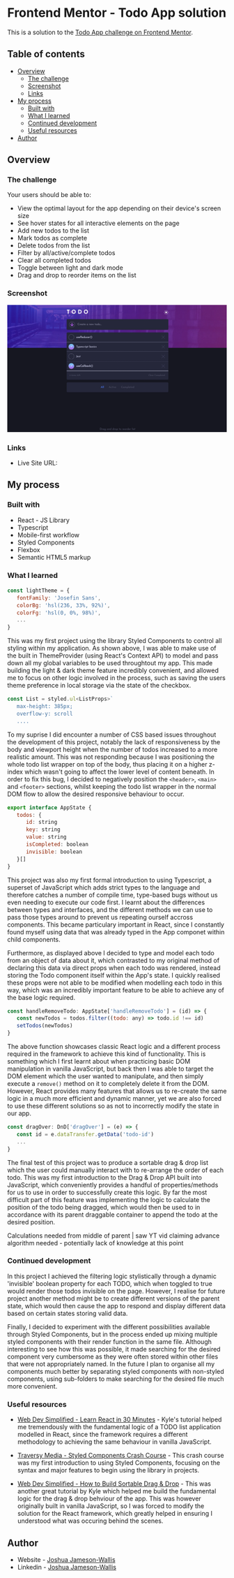 # Frontend Mentor - Todo App solution

This is a solution to the [Todo App challenge on Frontend Mentor](https://www.frontendmentor.io/challenges/todo-app-Su1_KokOW).

## Table of contents

-  [Overview](#overview)
   -  [The challenge](#the-challenge)
   -  [Screenshot](#screenshot)
   -  [Links](#links)
-  [My process](#my-process)
   -  [Built with](#built-with)
   -  [What I learned](#what-i-learned)
   -  [Continued development](#continued-development)
   -  [Useful resources](#useful-resources)
-  [Author](#author)

## Overview

### The challenge

Your users should be able to:

-  View the optimal layout for the app depending on their device's screen size
-  See hover states for all interactive elements on the page
-  Add new todos to the list
-  Mark todos as complete
-  Delete todos from the list
-  Filter by all/active/complete todos
-  Clear all completed todos
-  Toggle between light and dark mode
-  Drag and drop to reorder items on the list

### Screenshot

![](./screenshot.png)

### Links

-  Live Site URL:

## My process

### Built with

-  React - JS Library
-  Typescript
-  Mobile-first workflow
-  Styled Components
-  Flexbox
-  Semantic HTML5 markup

### What I learned

```jsx
const lightTheme = {
   fontFamily: 'Josefin Sans',
   colorBg: 'hsl(236, 33%, 92%)',
   colorFg: 'hsl(0, 0%, 98%)',
   ...
}
```

This was my first project using the library Styled Components to control all styling within my application. As shown above, I was able to make use of the built in ThemeProvider (using React's Context API) to model and pass down all my global variables to be used throughtout my app. This made building the light & dark theme feature incredibly convenient, and allowed me to focus on other logic involved in the process, such as saving the users theme preference in local storage via the state of the checkbox.

```jsx
const List = styled.ul<ListProps>`
   max-height: 385px;
   overflow-y: scroll
   ....
```

To my suprise I did encounter a number of CSS based issues throughout the development of this project, notably the lack of responsiveness by the body and viewport height when the number of todos increased to a more realistic amount. This was not responding because I was positioning the whole todo list wrapper on top of the body, thus placing it on a higher z-index which wasn't going to affect the lower level of content beneath. In order to fix this bug, I decided to negatively position the `<header>`, `<main>` and `<footer>` sections, whilst keeping the todo list wrapper in the normal DOM flow to allow the desired responsive behaviour to occur.

```jsx
export interface AppState {
   todos: {
      id: string
      key: string
      value: string
      isCompleted: boolean
      invisible: boolean
   }[]
}
```

This project was also my first formal introduction to using Typescript, a superset of JavaScript which adds strict types to the language and therefore catches a number of compile time, type-based bugs without us even needing to execute our code first. I learnt about the differences between types and interfaces, and the different methods we can use to pass those types around to prevent us repeating ourself accross components. This became particulary important in React, since I constantly found myself using data that was already typed in the App componet within child components.

Furthermore, as displayed above I decided to type and model each todo from an object of data about it, which contrasted to my original method of declaring this data via direct props when each todo was rendered, instead storing the Todo component itself within the App's state. I quickly realised these props were not able to be modified when modelling each todo in this way, which was an incredibly important feature to be able to achieve any of the base logic required.

```jsx
const handleRemoveTodo: AppState['handleRemoveTodo'] = (id) => {
   const newTodos = todos.filter((todo: any) => todo.id !== id)
   setTodos(newTodos)
}
```

The above function showcases classic React logic and a different process required in the framework to achieve this kind of functionality. This is something which I first learnt about when practicing basic DOM manipulation in vanilla JavaScript, but back then I was able to target the DOM element which the user wanted to manipulate, and then simply execute a `remove()` method on it to completely delete it from the DOM. However, React provides many features that allows us to re-create the same logic in a much more efficient and dynamic manner, yet we are also forced to use these different solutions so as not to incorrectly modify the state in our app.

```jsx
const dragOver: DnD['dragOver'] = (e) => {
   const id = e.dataTransfer.getData('todo-id')
   ...
}
```

The final test of this project was to produce a sortable drag & drop list which the user could manually interact with to re-arrange the order of each todo. This was my first introduction to the Drag & Drop API built into JavaScript, which conveniently provides a handful of properties/methods for us to use in order to successfully create this logic. By far the most difficult part of this feature was implementing the logic to calculate the position of the todo being dragged, which would then be used to in accordance with its parent draggable container to append the todo at the desired position.

Calculations needed from middle of parent | saw YT vid claiming advance algorithm needed - potentially lack of knowledge at this point

### Continued development

In this project I achieved the filtering logic stylistically through a dynamic 'invisible' boolean property for each TODO, which when toggled to true would render those todos invisible on the page. However, I realise for future project another method might be to create different versions of the parent state, which would then cause the app to respond and display different data based on certain states storing valid data.

Finally, I decided to experiment with the different possibilities available through Styled Components, but in the process ended up mixing multiple styled components with their render function in the same file. Although interesting to see how this was possible, it made searching for the desired component very cumbersome as they were often stored within other files that were not appropriately named. In the future I plan to organise all my components much better by separating styled components with non-styled components, using sub-folders to make searching for the desired file much more convenient.

### Useful resources

-  [Web Dev Simplified - Learn React in 30 Minutes](https://www.youtube.com/watch?v=hQAHSlTtcmY&t=1336s&ab_channel=WebDevSimplified) - Kyle's tutorial helped me tremendously with the fundamental logic of a TODO list application modelled in React, since the framework requires a different methodology to achieving the same behaviour in vanilla JavaScript.

-  [Traversy Media - Styled Components Crash Course](https://www.youtube.com/watch?v=02zO0hZmwnw&t=945s&ab_channel=TraversyMedia) - This crash course was my first introduction to using Styled Components, focusing on the syntax and major features to begin using the library in projects.

-  [Web Dev Simplified - How to Build Sortable Drag & Drop](https://www.youtube.com/watch?v=jfYWwQrtzzY&t=582s&ab_channel=WebDevSimplified) - This was another great tutorial by Kyle which helped me build the fundamental logic for the drag & drop behviour of the app. This was however originally built in vanilla JavaScript, so I was forced to modify the solution for the React framework, which greatly helped in ensuring I understood what was occuring behind the scenes.

## Author

-  Website - [Joshua Jameson-Wallis](https://joshuajamesonwallis.com)
-  Linkedin - [Joshua Jameson-Wallis]()
